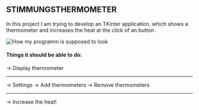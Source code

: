 ## STIMMUNGSTHERMOMETER

In this project I am trying to develop an TKinter application, which shows a thermometer and increases the heat at the click of an button.

![How my programm is supposed to look](https://st2.depositphotos.com/1216158/6711/v/450/depositphotos_67114415-stock-illustration-thermometer-colorful-graphics.jpg)

#### Things it should be able to do:
→ Display thermometer
____
→ Settings
    → Add thermometers
    → Remove thermometers
____
→ Increase the heat!

